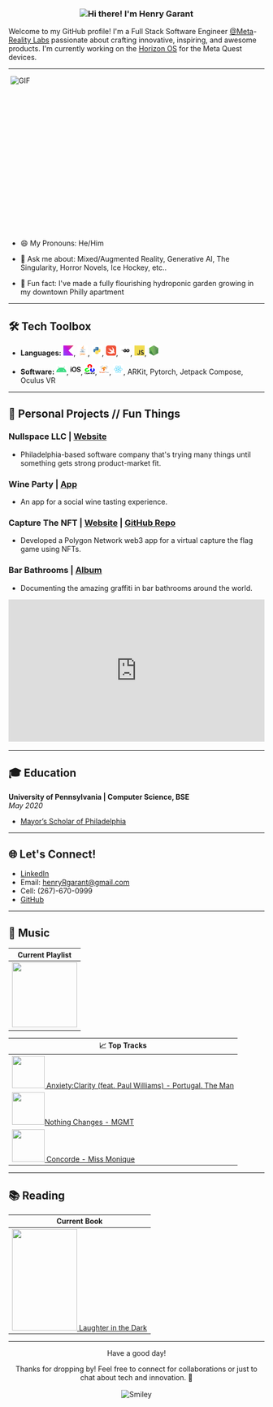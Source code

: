 <!-- Heading -->
<h3 align="center"><img src = "https://raw.githubusercontent.com/MartinHeinz/MartinHeinz/master/wave.gif" width = 30px>Hi there! I'm Henry Garant</h3>

Welcome to my GitHub profile! I'm a Full Stack Software Engineer [@Meta](https://www.linkedin.com/company/meta/)-[Reality Labs](https://www.meta.com/emerging-tech) passionate about crafting innovative, inspiring, and awesome products. I'm currently working on the [Horizon OS](https://www.meta.com/blog/meta-horizon-os-open-hardware-ecosystem-asus-republic-gamers-lenovo-xbox/?srsltid=AfmBOorj_btiAL2yc9HSycFlSRBkOQZyHqB6t7OehSi0CwsCSj8JfzY2) for the Meta Quest devices.
<hr>

<img align="right" alt="GIF" src="code.gif" width="500" height="320" />


- 😄 My Pronouns: He/Him   

- 💬 Ask me about: Mixed/Augmented Reality, Generative AI, The Singularity, Horror Novels, Ice Hockey, etc..

- 🌱 Fun fact: I've made a fully flourishing hydroponic garden growing in my downtown Philly apartment

<hr>

## 🛠️ Tech Toolbox

- **Languages:**
<code><img height="20" src="https://raw.githubusercontent.com/github/explore/80688e429a7d4ef2fca1e82350fe8e3517d3494d/topics/kotlin/kotlin.png"></code>,
<code><img height="20" src="https://raw.githubusercontent.com/github/explore/80688e429a7d4ef2fca1e82350fe8e3517d3494d/topics/java/java.png"></code>,
<code><img height="20" src="https://raw.githubusercontent.com/github/explore/80688e429a7d4ef2fca1e82350fe8e3517d3494d/topics/python/python.png"></code>,
<code><img height="20" src="https://raw.githubusercontent.com/github/explore/80688e429a7d4ef2fca1e82350fe8e3517d3494d/topics/swift/swift.png"></code>,
<code><img height="20" src="https://raw.githubusercontent.com/github/explore/80688e429a7d4ef2fca1e82350fe8e3517d3494d/topics/go/go.png"></code>,
<code><img height="20" src="https://raw.githubusercontent.com/github/explore/80688e429a7d4ef2fca1e82350fe8e3517d3494d/topics/javascript/javascript.png"></code>,
<code><img height="20" src="https://raw.githubusercontent.com/github/explore/80688e429a7d4ef2fca1e82350fe8e3517d3494d/topics/nodejs/nodejs.png"></code>


- **Software:** 
<code><img height="20" src="https://raw.githubusercontent.com/github/explore/80688e429a7d4ef2fca1e82350fe8e3517d3494d/topics/android/android.png"></code>,
<code><img height="20" src="https://raw.githubusercontent.com/github/explore/80688e429a7d4ef2fca1e82350fe8e3517d3494d/topics/ios/ios.png"></code>,
<code><img height="20" src="https://raw.githubusercontent.com/github/explore/80688e429a7d4ef2fca1e82350fe8e3517d3494d/topics/opencv/opencv.png"></code>,
<code><img height="20" src="https://raw.githubusercontent.com/github/explore/5c058a388828bb5fde0bcafd4bc867b5bb3f26f3/topics/tensorflow/tensorflow.png"></code>,
<code><img height="20" src="https://raw.githubusercontent.com/github/explore/80688e429a7d4ef2fca1e82350fe8e3517d3494d/topics/react/react.png"></code>,
ARKit, Pytorch, Jetpack Compose, Oculus VR

<hr>

## 🚀 Personal Projects // Fun Things

### Nullspace LLC | [Website](https://www.null-space.xyz/)
- Philadelphia-based software company that's trying many things until something gets strong product-market fit.

### Wine Party | [App](https://apps.apple.com/us/app/wine-party/id6744271442)
- An app for a social wine tasting experience.

### Capture The NFT | [Website](https://www.capturethenft.live) | [GitHub Repo](https://github.com/Henri93/Capture-The-NFT)
- Developed a Polygon Network web3 app for a virtual capture the flag game using NFTs.

### Bar Bathrooms | [Album](https://poly.cam/album/92C0269D-B961-4698-AC5A-763E7C581092)
- Documenting the amazing graffiti in bar bathrooms around the world.

<iframe src="https://poly.cam/capture/A594B5B4-D19E-4290-B636-D5C7A3A12FD5/embed" title="Polycam capture viewer" style="height:100%;width:100%;max-height:720px;max-width:1280px;min-height:280px;min-width:280px" frameborder="0"></iframe>

<hr>

## 🎓 Education

**University of Pennsylvania | Computer Science, BSE**  
*May 2020*  
- [Mayor’s Scholar of Philadelphia](https://srfs.upenn.edu/financial-aid/mayors-scholarship)

<hr>

## 🌐 Let's Connect!

- [LinkedIn](https://www.linkedin.com/in/henry-garant/)
- Email: [henryRgarant@gmail.com](mailto:henryRgarant@gmail.com)
- Cell: (267)-670-0999
- [GitHub](https://github.com/Henri93)

<hr>

## 🎵 Music

| Current Playlist                                                                                                                  |
| ------------------------------------------------------------------------------------------------------------------------------ |
| <a href="https://open.spotify.com/playlist/7M3JkPSZQb5dgEyVPyb0me?si=d0c17d54996e438b"><img src="https://mosaic.scdn.co/300/ab67616d00001e020dc520e09dbd8fd12fab4f6fab67616d00001e023da6fc7e32f0a55c5a023ae0ab67616d00001e02c5786ae3e710d1bddcb378acab67616d00001e02efa73dc6e54767a9659a4e6f" width="128" height="128"></a> |

<table>
  <thead>
    <tr>
      <th>📈 Top Tracks</th>
    </tr>
  </thead>
  <tbody>
    <tr>
      <td><a href="https://open.spotify.com/track/6bb0cjkeG55hXl7pkRu5mn?si=6c6dc97c2260433f"><img src="https://i.scdn.co/image/ab67616d0000b27327e49a37460c4445053eeb4f" width="64" height="64"> Anxiety:Clarity (feat. Paul Williams) - Portugal. The Man</a></td>
    </tr>
    <tr></tr> <!-- hide gray row -->
    <tr>
      <td><a href="https://open.spotify.com/track/1QyJXTWxF7iIfOfh84fH0G?si=cd83f4d7d17e4da8"><img src="https://i.scdn.co/image/ab67616d0000b2731fd336bd388a632180e721d8" width="64" height="64">Nothing Changes - MGMT</a></td>
    </tr>
    <tr></tr> <!-- hide gray row -->
    <tr>
      <td><a href="https://open.spotify.com/track/1QWj9NYh8ZcSugtyBhSIea?si=b863b6919c44409f"><img src="https://i.scdn.co/image/ab67616d0000b2730b616ea7eb573b24774080c9" width="64" height="64"> Concorde - Miss Monique</a></td>
    </tr>
  </tbody>
</table>

<hr>

## 📚 Reading

| Current Book                                                                                                                  |
| ------------------------------------------------------------------------------------------------------------------------------ |
| <a href="https://www.goodreads.com/book/show/8151.Laughter_in_the_Dark"><img src="https://m.media-amazon.com/images/I/61IIDFhSAIL._SL1200_.jpg" width="128" height="200"> Laughter in the Dark</a> |

<hr>

<div align="center">
<p>Have a good day!</p>
<p>Thanks for dropping by! Feel free to connect for collaborations or just to chat about tech and innovation. 🚀</p>
<div>
<img src="https://github.com/fnky/fnky/raw/fnky/img/smile.gif" alt="Smiley" align="center">
</div>
</div>

